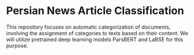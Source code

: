 # Persian News Article Classification
This repository focuses on automatic categorization of documents, involving the assignment of categories to texts based on their content. We will utilize pretrained deep learning models ParsBERT and LaBSE for this purpose.
